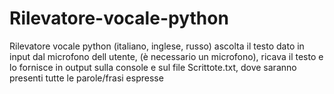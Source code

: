 # Rilevatore-vocale-python
Rilevatore vocale python (italiano, inglese, russo) ascolta il testo dato in input dal microfono dell utente, (è necessario un microfono), ricava il testo e lo fornisce in output sulla console e sul file Scrittote.txt, dove saranno presenti tutte le parole/frasi espresse
